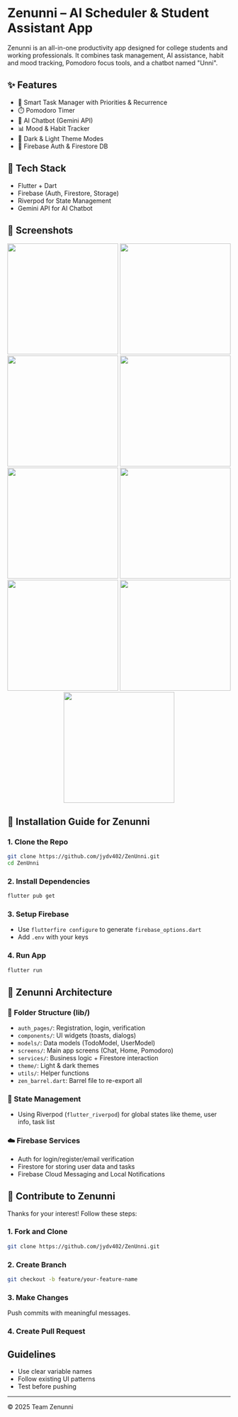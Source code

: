 # Zenunni – AI Scheduler & Student Assistant App

Zenunni is an all-in-one productivity app designed for college students and working professionals. It combines task management, AI assistance, habit and mood tracking, Pomodoro focus tools, and a chatbot named "Unni".



## ✨ Features
- 🔔 Smart Task Manager with Priorities & Recurrence
- ⏱️ Pomodoro Timer
- 🤖 AI Chatbot (Gemini API)
- 📊 Mood & Habit Tracker
- 🌙 Dark & Light Theme Modes
- 🔐 Firebase Auth & Firestore DB

## 🧠 Tech Stack
- Flutter + Dart
- Firebase (Auth, Firestore, Storage)
- Riverpod for State Management
- Gemini API for AI Chatbot

## 📸 Screenshots
<p align="center">
  <img src="screenshots/IMG-20250616-WA0003.png" width="250"/>
  <img src="screenshots/IMG-20250616-WA0004.png" width="250"/>
  <img src="screenshots/IMG-20250616-WA0005.png" width="250"/>
 <img src="screenshots/IMG-20250616-WA0008.png" width="250"/>
 <img src="screenshots/IMG-20250616-WA0006.png" width="250"/>
 <img src="screenshots/IMG-20250616-WA0007.png" width="250"/>
 
 <img src="screenshots/IMG-20250616-WA0009.png" width="250"/>
 <img src="screenshots/IMG-20250616-WA0010.png" width="250"/>
 <img src="screenshots/IMG-20250616-WA0011.png" width="250"/>
</p>







## 🔧 Installation Guide for Zenunni

### 1. Clone the Repo
```bash
git clone https://github.com/jydv402/ZenUnni.git
cd ZenUnni
```

### 2. Install Dependencies
```bash
flutter pub get
```

### 3. Setup Firebase
- Use `flutterfire configure` to generate `firebase_options.dart`
- Add `.env` with your keys

### 4. Run App
```bash
flutter run
```

## 🧱 Zenunni Architecture

### 🔨 Folder Structure (lib/)
- `auth_pages/`: Registration, login, verification
- `components/`: UI widgets (toasts, dialogs)
- `models/`: Data models (TodoModel, UserModel)
- `screens/`: Main app screens (Chat, Home, Pomodoro)
- `services/`: Business logic + Firestore interaction
- `theme/`: Light & dark themes
- `utils/`: Helper functions
- `zen_barrel.dart`: Barrel file to re-export all

### 🧠 State Management
- Using Riverpod (`flutter_riverpod`) for global states like theme, user info, task list

### ☁️ Firebase Services
- Auth for login/register/email verification
- Firestore for storing user data and tasks
- Firebase Cloud Messaging and Local Notifications

 
## 🙌 Contribute to Zenunni

Thanks for your interest! Follow these steps:

### 1. Fork and Clone
```bash
git clone https://github.com/jydv402/ZenUnni.git
```

### 2. Create Branch
```bash
git checkout -b feature/your-feature-name
```

### 3. Make Changes
Push commits with meaningful messages.

### 4. Create Pull Request

## Guidelines
- Use clear variable names
- Follow existing UI patterns
- Test before pushing
---

© 2025 Team Zenunni
